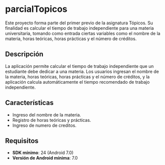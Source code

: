 # parcialTopicos
Este proyecto forma parte del primer previo de la asignatura Tópicos. Su finalidad es calcular el tiempo de trabajo independiente para una materia universitaria, tomando como entrada ciertas variables como el nombre de la materia, horas teóricas, horas prácticas y el número de créditos.

## Descripción

La aplicación permite calcular el tiempo de trabajo independiente que un estudiante debe dedicar a una materia. Los usuarios ingresan el nombre de la materia, horas teóricas, horas prácticas y el número de créditos, y la aplicación calcula automáticamente el tiempo recomendado de trabajo independiente.

## Características

- Ingreso del nombre de la materia.
- Registro de horas teóricas y prácticas.
- Ingreso de numero de creditos.

## Requisitos

- **SDK mínimo**: 24 (Android 7.0)
- **Versión de Android mínima**: 7.0
